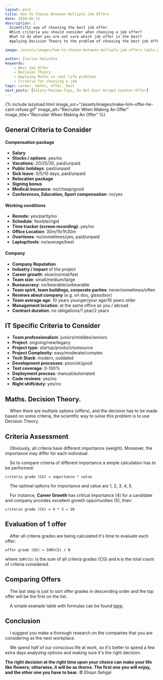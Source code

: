 ```yaml
---
layout: post
title: How To Choose Between Multiple Job Offers
date: 2020-06-12
description: |
  Scientific way of choosing the best job offer. 
  Which criteria you should consider when choosing a job offer? 
  What to do when you are not sure which job offer is the best? 
  Applying Decision Theory to the problem of choosing the best job offer.

image: /assets/images/how-to-choose-between-multiple-job-offers-table.png

author: Ilarion Halushka
keywords:
    - Best Job Offer
    - Decision Theory
    - Applying Maths in real life problems
    - Criteria for choosing a job
tags: career, maths, offer, best
next_posts: [Salary-Review-Tips, Do-Not-Ever-Accept-Counter-Offer]
---
```


{% include lazyload.html image_src="/assets/images/make-him-offer-he-cant-refuse.gif" image_alt="Recruiter When Making An Offer" image_title="Recruiter When Making An Offer" %}

## General Criteria to Consider

#### Compensation package
* **Salary**
* **Stocks / options**: yes/no
* **Vacations**: 20/25/30, paid/unpaid
* **Public holidays**: paid/unpaid
* **Sick leave**: 0/5/10 days, paid/unpaid
* **Relocation package**
* **Signing bonus**
* **Medical insurance**: no/cheap/good
* **Conferences, Education, Sport compensation**: no/yes

#### Working conditions
* **Remote**: yes/partly/no
* **Schedule**: flexible/rigid
* **Time tracker (screen recording)**: yes/no
* **Office Location**: 30m/1h/1h30m
* **Overtimes**: no/sometimes/yes, paid/unpaid
* **Laptop/tools**: no/average/best

#### Company
* **Company Reputation**
* **Industry / impact** of the project
* **Career growth**: slow/normal/fast
* **Team size**: small/medium/large
* **Bureaucracy**: no/bearable/unbearable
* **Team spirit, team buildings, corporate parties**: never/sometimes/often
* **Reviews about company** (e.g. on dou, glassdoor)
* **Team average age**: 10 years younger/your age/10 years older
* **Management location**: at the same office as you / abroad
* **Contract duration**: no obligations/1 year/2 years

## IT Specific Criteria to Consider

* **Team professionalism**: juniors/middles/seniors
* **Project**: ongoing/new/legacy
* **Project type**: startup/product/outsource
* **Project Complexity**: easy/moderate/complex
* **Tech Stack**: modern, outdated
* **Development processes**: poor/ok/good
* **Test coverage**: 0-100%
* **Deployment process**: manual/automated
* **Code reviews**: yes/no
* **Night shift/duty**: yes/no

## Maths. Decision Theory.

&nbsp;&nbsp;&nbsp; When there are multiple options (offers), and the decision has to be made based on some criteria,
the scientific way to solve this problem is to use Decision Theory.

## Criteria Assessment

&nbsp;&nbsp;&nbsp; Obviously, all criteria have different importance (weight). Moreover, the importance may differ for each individual.

&nbsp;&nbsp;&nbsp; So to compare criteria of different importance a simple calculation has to be performed:

```criteria grade (CG) = importance * value```

&nbsp;&nbsp;&nbsp; The optimal options for importance and value are 1, 2, 3, 4, 5.

&nbsp;&nbsp;&nbsp; For instance, **Career Growth** has critical importance (4) for a candidate
 and company provides excellent growth opportunities (5), then: 
 
```criteria grade (CG) = 4 * 5 = 20```

## Evaluation of 1 offer

&nbsp;&nbsp;&nbsp; After all criteria grades are being calculated it's time to evaluate each offer:

```offer grade (OG) = SUM(CG) / N```

where `SUM(CG)` is the sum of all criteria grades (CG) and `N` is the total count of criteria considered.

## Comparing Offers

&nbsp;&nbsp;&nbsp; The last step is just to sort offer grades in descending order and the top offer will be the first on the list.

&nbsp;&nbsp;&nbsp; A simple example table with formulas can be found [here](https://docs.google.com/spreadsheets/d/1FxxJnf5xfQh8zEDunn90jcqkF2UM8rv2e9bo47EbXLQ/edit?usp=sharing).

## Conclusion

&nbsp;&nbsp;&nbsp; I suggest you make a thorough research on the companies that you are considering as the next workplace.

&nbsp;&nbsp;&nbsp; We spend half of our conscious life at work, so it's better to spend a few extra days analyzing options and making sure it's the right decision.
 
**The right decision at the right time upon your choice can make your life like flowers; otherwise, it will be as thorns. The first one you will enjoy, and the other one you have to bear.**
© Ehsan Sehgal







